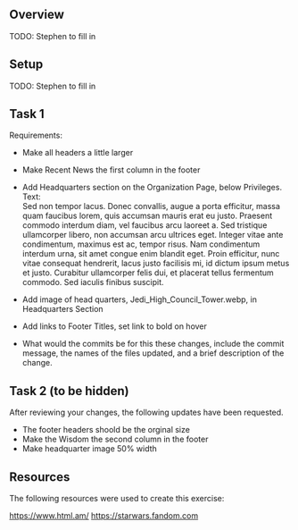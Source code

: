 ## Overview

TODO: Stephen to fill in

## Setup

TODO: Stephen to fill in

## Task 1

Requirements:
- Make all headers a little larger
- Make Recent News the first column in the footer
- Add Headquarters section on the Organization Page, below Privileges. 
 Text:  
 Sed non tempor lacus. Donec convallis, augue a porta efficitur, massa quam faucibus lorem, quis accumsan mauris erat eu justo. Praesent commodo interdum diam, vel faucibus arcu laoreet a. Sed tristique ullamcorper libero, non accumsan arcu ultrices eget. Integer vitae ante condimentum, maximus est ac, tempor risus. Nam condimentum interdum urna, sit amet congue enim blandit eget. Proin efficitur, nunc vitae consequat hendrerit, lacus justo facilisis mi, id dictum ipsum metus et justo. Curabitur ullamcorper felis dui, et placerat tellus fermentum commodo. Sed iaculis finibus suscipit. 
 - Add image of head quarters, Jedi_High_Council_Tower.webp, in Headquarters Section
- Add links to Footer Titles, set link to bold on hover

- What would the commits be for this these changes, include the commit message, the names of the files updated, and a brief description of the change.


## Task 2 (to be hidden)

After reviewing your changes, the following updates have been requested.

- The footer headers shoold be the orginal size
- Make the Wisdom the second column in the footer 
- Make headquarter image 50% width




## Resources 

The following resources were used to create this exercise:

https://www.html.am/
https://starwars.fandom.com